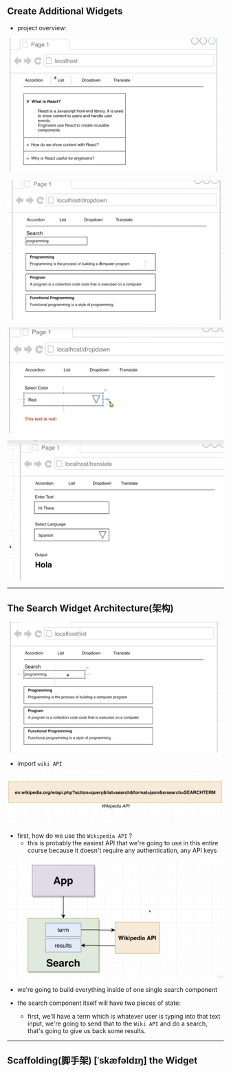 
## Create Additional Widgets

- project overview:

![](img/2020-07-31-12-02-25.png)

![](img/2020-07-31-12-03-37.png)

![](img/2020-07-31-12-03-55.png)

![](img/2020-07-31-12-04-04.png)

---

## The Search Widget Architecture(架构) 

![](img/2020-07-31-12-13-07.png)

- import `wiki API`

![](img/2020-07-31-12-13-46.png)

- first, how do we use the `Wikipedia API` ?
  - this is probably the easiest API that we're going to use in this entire course because
    it doesn't require any authentication, any API keys 

![](img/2020-07-31-12-18-19.png)

- we're going to build everything inside of one single search component

- the search component itself will have two pieces of state:
  - first, we'll have a term which is whatever user is typing into that text input, 
    we're going to send that to the `Wiki API` and do a search, that's going to 
    give us back some results. 

---

## Scaffolding(脚手架) [ˈskæfəldɪŋ]  the Widget
















